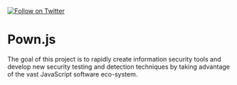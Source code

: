 [![Follow on Twitter](https://img.shields.io/twitter/follow/pownjs.svg?logo=twitter)](https://twitter.com/pownjs)

# Pown.js

The goal of this project is to rapidly create information security tools and develop new security testing and detection techniques by taking advantage of the vast JavaScript software eco-system.
